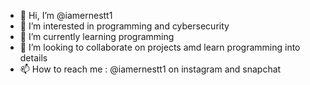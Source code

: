 - 👋 Hi, I’m @iamernestt1
- 👀 I’m interested in programming and cybersecurity
- 🌱 I’m currently learning programming
- 💞️ I’m looking to collaborate on projects amd learn programming into details
- 📫 How to reach me : @iamernestt1 on instagram and snapchat

<!---
iamernestt1/iamernestt1 is a ✨ special ✨ repository because its `README.md` (this file) appears on your GitHub profile.
You can click the Preview link to take a look at your changes.
--->
